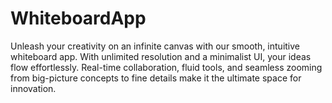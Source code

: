 # WhiteboardApp
Unleash your creativity on an infinite canvas with our smooth, intuitive whiteboard app. With unlimited resolution and a minimalist UI, your ideas flow effortlessly. Real-time collaboration, fluid tools, and seamless zooming from big-picture concepts to fine details make it the ultimate space for innovation.
